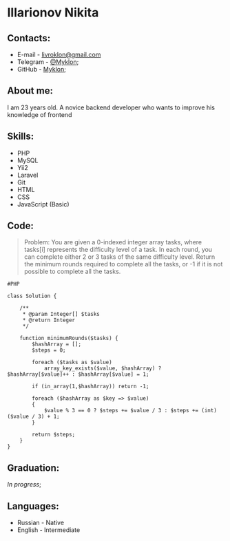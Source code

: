# Illarionov Nikita
## Contacts: 
  * E-mail - livroklon@gmail.com
  * Telegram - [@Myklon](https://t.me/Myklon);
  * GitHub - [Myklon](https://github.com/Myklon);

## About me:
I am 23 years old. A novice backend developer who wants to improve his knowledge of frontend

## Skills:
* PHP
* MySQL
* Yii2
* Laravel
* Git
* HTML
* CSS
* JavaScript (Basic)

## Code:
> Problem: You are given a 0-indexed integer array tasks, where tasks[i] represents the difficulty level of a task. In each round, you can complete either 2 or 3 tasks of the same difficulty level.
Return the minimum rounds required to complete all the tasks, or -1 if it is not possible to complete all the tasks.
```
#PHP

class Solution {

    /**
     * @param Integer[] $tasks
     * @return Integer
     */
     
    function minimumRounds($tasks) {
        $hashArray = [];
        $steps = 0;
        
        foreach ($tasks as $value)
            array_key_exists($value, $hashArray) ? $hashArray[$value]++ : $hashArray[$value] = 1;
        
        if (in_array(1,$hashArray)) return -1;

        foreach ($hashArray as $key => $value)
        {
            $value % 3 == 0 ? $steps += $value / 3 : $steps += (int)($value / 3) + 1;
        }
        
        return $steps;
    }
}
```
## Graduation:
*In progress*;

## Languages:
* Russian - Native
* English - Intermediate